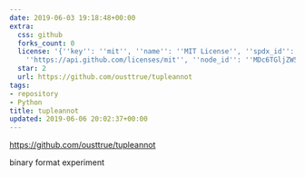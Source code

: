```yaml
---
date: 2019-06-03 19:18:48+00:00
extra:
  css: github
  forks_count: 0
  license: '{''key'': ''mit'', ''name'': ''MIT License'', ''spdx_id'': ''MIT'', ''url'':
    ''https://api.github.com/licenses/mit'', ''node_id'': ''MDc6TGljZW5zZTEz''}'
  star: 2
  url: https://github.com/ousttrue/tupleannot
tags:
- repository
- Python
title: tupleannot
updated: 2019-06-06 20:02:37+00:00
---
```


<https://github.com/ousttrue/tupleannot>

binary format experiment
